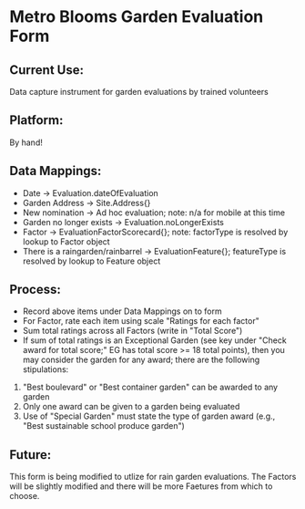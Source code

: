 Metro Blooms Garden Evaluation Form
===============================

Current Use: 
----------------
Data capture instrument for garden evaluations by trained volunteers

Platform:
-----------
By hand!

Data Mappings:
-------------------
* Date ->  Evaluation.dateOfEvaluation
* Garden Address -> Site.Address{}
* New nomination -> Ad hoc evaluation; note: n/a for mobile at this time
* Garden no longer exists -> Evaluation.noLongerExists
* Factor -> EvaluationFactorScorecard{}; note: factorType is resolved by lookup to Factor object 
* There is a raingarden/rainbarrel ->  EvaluationFeature{}; featureType is resolved by lookup to Feature object

Process:
-----------
* Record above items under Data Mappings on to form
* For Factor, rate each item using scale "Ratings for each factor"
* Sum total ratings across all Factors (write in "Total Score")
* If sum of total ratings is an Exceptional Garden (see key under "Check award for total score;" EG has total score >= 18 total points), then you may consider the garden for any award; there are the following stipulations:

1. "Best boulevard" or "Best container garden" can be awarded to any garden
2. Only one award can be given to a garden being evaluated
3. Use of "Special Garden" must state the type of garden award (e.g., "Best sustainable school produce garden")

Future:
--------
This form is being modified to utlize for rain garden evaluations. The Factors will be slightly modified and there will be more Faetures from which to choose.